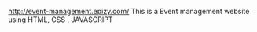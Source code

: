 http://event-management.epizy.com/
This is a Event management website using HTML, CSS ,    JAVASCRIPT
